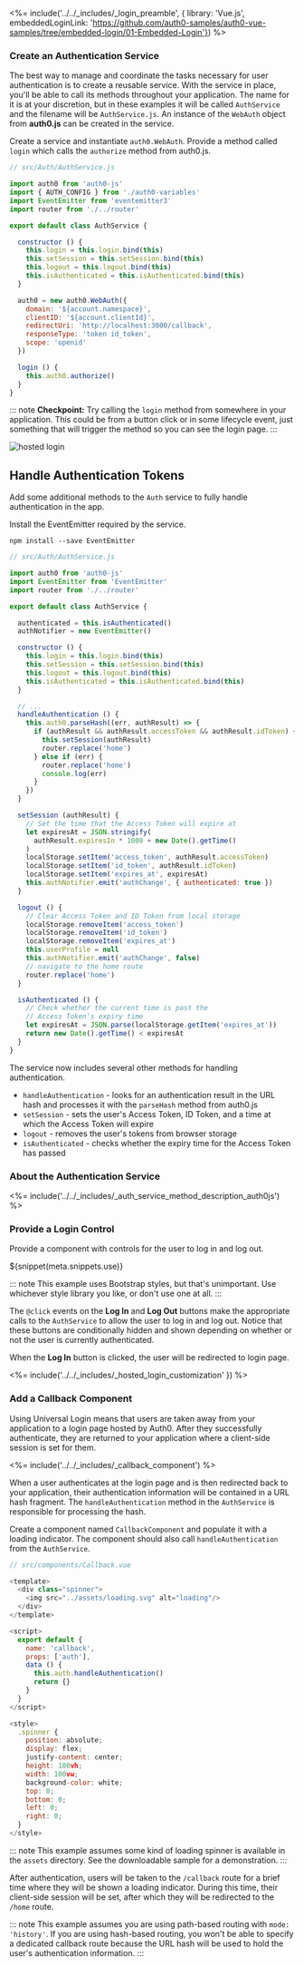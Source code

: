 <%= include('../../_includes/_login_preamble', { library: 'Vue.js', embeddedLoginLink: 'https://github.com/auth0-samples/auth0-vue-samples/tree/embedded-login/01-Embedded-Login'}) %>

### Create an Authentication Service

The best way to manage and coordinate the tasks necessary for user authentication is to create a reusable service. With the service in place, you'll be able to call its methods throughout your application. The name for it is at your discretion, but in these examples it will be called `AuthService` and the filename will be `AuthService.js`. An instance of the `WebAuth` object from **auth0.js** can be created in the service.

Create a service and instantiate `auth0.WebAuth`. Provide a method called `login` which calls the `authorize` method from auth0.js.

```js
// src/Auth/AuthService.js

import auth0 from 'auth0-js'
import { AUTH_CONFIG } from './auth0-variables'
import EventEmitter from 'eventemitter3'
import router from './../router'

export default class AuthService {

  constructor () {
    this.login = this.login.bind(this)
    this.setSession = this.setSession.bind(this)
    this.logout = this.logout.bind(this)
    this.isAuthenticated = this.isAuthenticated.bind(this)
  }

  auth0 = new auth0.WebAuth({
    domain: '${account.namespace}',
    clientID: '${account.clientId}',
    redirectUri: 'http://localhost:3000/callback',
    responseType: 'token id_token',
    scope: 'openid'
  })

  login () {
    this.auth0.authorize()
  }
}
```

::: note
**Checkpoint:** Try calling the `login` method from somewhere in your application. This could be from a button click or in some lifecycle event, just something that will trigger the method so you can see the login page.
:::

![hosted login](/media/articles/web/hosted-login.png)

## Handle Authentication Tokens

Add some additional methods to the `Auth` service to fully handle authentication in the app.

Install the EventEmitter required by the service.

`npm install --save EventEmitter`

```js
// src/Auth/AuthService.js

import auth0 from 'auth0-js'
import EventEmitter from 'EventEmitter'
import router from './../router'

export default class AuthService {

  authenticated = this.isAuthenticated()
  authNotifier = new EventEmitter()

  constructor () {
    this.login = this.login.bind(this)
    this.setSession = this.setSession.bind(this)
    this.logout = this.logout.bind(this)
    this.isAuthenticated = this.isAuthenticated.bind(this)
  }

  // ...
  handleAuthentication () {
    this.auth0.parseHash((err, authResult) => {
      if (authResult && authResult.accessToken && authResult.idToken) {
        this.setSession(authResult)
        router.replace('home')
      } else if (err) {
        router.replace('home')
        console.log(err)
      }
    })
  }

  setSession (authResult) {
    // Set the time that the Access Token will expire at
    let expiresAt = JSON.stringify(
      authResult.expiresIn * 1000 + new Date().getTime()
    )
    localStorage.setItem('access_token', authResult.accessToken)
    localStorage.setItem('id_token', authResult.idToken)
    localStorage.setItem('expires_at', expiresAt)
    this.authNotifier.emit('authChange', { authenticated: true })
  }

  logout () {
    // Clear Access Token and ID Token from local storage
    localStorage.removeItem('access_token')
    localStorage.removeItem('id_token')
    localStorage.removeItem('expires_at')
    this.userProfile = null
    this.authNotifier.emit('authChange', false)
    // navigate to the home route
    router.replace('home')
  }

  isAuthenticated () {
    // Check whether the current time is past the
    // Access Token's expiry time
    let expiresAt = JSON.parse(localStorage.getItem('expires_at'))
    return new Date().getTime() < expiresAt
  }
}
```

The service now includes several other methods for handling authentication.

* `handleAuthentication` - looks for an authentication result in the URL hash and processes it with the `parseHash` method from auth0.js
* `setSession` - sets the user's Access Token, ID Token, and a time at which the Access Token will expire
* `logout` - removes the user's tokens from browser storage
* `isAuthenticated` - checks whether the expiry time for the Access Token has passed

### About the Authentication Service

<%= include('../../_includes/_auth_service_method_description_auth0js') %>

### Provide a Login Control

Provide a component with controls for the user to log in and log out.

${snippet(meta.snippets.use)}

::: note
This example uses Bootstrap styles, but that's unimportant. Use whichever style library you like, or don't use one at all.
:::

The `@click` events on the **Log In** and **Log Out** buttons make the appropriate calls to the `AuthService` to allow the user to log in and log out. Notice that these buttons are conditionally hidden and shown depending on whether or not the user is currently authenticated.

When the **Log In** button is clicked, the user will be redirected to login page.

<%= include('../../_includes/_hosted_login_customization' }) %>

### Add a Callback Component

Using Universal Login means that users are taken away from your application to a login page hosted by Auth0. After they successfully authenticate, they are returned to your application where a client-side session is set for them.

<%= include('../../_includes/_callback_component') %>

When a user authenticates at the login page and is then redirected back to your application, their authentication information will be contained in a URL hash fragment. The `handleAuthentication` method in the `AuthService` is responsible for processing the hash.

Create a component named `CallbackComponent` and populate it with a loading indicator. The component should also call `handleAuthentication` from the `AuthService`.

```js
// src/components/Callback.vue

<template>
  <div class="spinner">
    <img src="../assets/loading.svg" alt="loading"/>
  </div>
</template>

<script>
  export default {
    name: 'callback',
    props: ['auth'],
    data () {
      this.auth.handleAuthentication()
      return {}
    }
  }
</script>

<style>
  .spinner {
    position: absolute;
    display: flex;
    justify-content: center;
    height: 100vh;
    width: 100vw;
    background-color: white;
    top: 0;
    bottom: 0;
    left: 0;
    right: 0;
  }
</style>
```

::: note
This example assumes some kind of loading spinner is available in the `assets` directory. See the downloadable sample for a demonstration.
:::

After authentication, users will be taken to the `/callback` route for a brief time where they will be shown a loading indicator. During this time, their client-side session will be set, after which they will be redirected to the `/home` route.

::: note
This example assumes you are using path-based routing with `mode: 'history'`. If you are using hash-based routing, you won't be able to specify a dedicated callback route because the URL hash will be used to hold the user's authentication information.
:::
